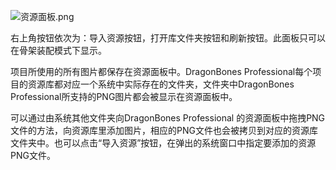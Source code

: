 <p><img alt="资源面板.png" src="http://sedn.egret.com/ueditor/20150609/5576b8956b816.png" title="资源面板.png"/></p><p><span style="font-size: 14px;">右上角按钮依次为：导入资源按钮，打开库文件夹按钮和刷新按钮。此面板只可以在骨架装配模式下显示。</span></p><p><span style="font-size: 14px;">项目所使用的所有图片都保存在资源面板中。DragonBones Professional每个项目的资源库都对应一个系统中实际存在的文件夹，文件夹中DragonBones Professional所支持的PNG图片都会被显示在资源面板中。</span></p><p><span style="font-size: 14px;">可以通过由系统其他文件夹向DragonBones Professional 的资源面板中拖拽PNG文件的方法，向资源库里添加图片，相应的PNG文件也会被拷贝到对应的资源库文件夹中。也可以点击“导入资源”按钮，在弹出的系统窗口中指定要添加的资源PNG文件。</span></p><p><br/></p>